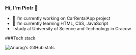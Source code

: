 ### Hi, I'm Piotr  👋

- 🔭 I’m currently working on CarRentalApp project
- 🌱 I’m currently learning HTML, CSS, JavaScript
- I study at University of Science and Technology in Cracow

###Tech stack

![Anurag's GitHub stats](https://github-readme-stats.vercel.app/api?username=ppiotrekp&show_icons=true&theme=radical)
